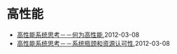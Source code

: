 # 高性能
* [高性能系统思考－－何为高性能](/2012/2012-03-08-what-is-high-performance),2012-03-08
* [高性能系统思考－－系统瓶颈和资源认可性](/2012/2012-03-08-bottom-neck-and-compromise),2012-03-08
